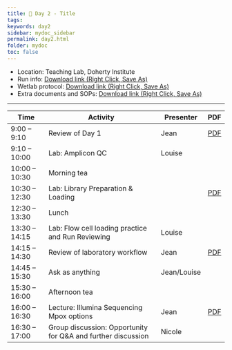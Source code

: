```yaml
---
title: 🧪 Day 2 - Title
tags: 
keywords: day2
sidebar: mydoc_sidebar
permalink: day2.html
folder: mydoc
toc: false
---
```


<style>
.result {
background-color: #f0f0f0;
border: 1px solid #dedede;
padding: 10px;
margin-top: 10px;
margin-bottom: 10px;
}
</style>

- Location: Teaching Lab, Doherty Institute
- Run info: [Download link (Right Click, Save As)](https://raw.githubusercontent.com/vidrl/training-mpxv-2025/refs/heads/main/pdf/OneDrive_1_30-06-2025.zip)
- Wetlab protocol: [Download link (Right Click, Save As)](https://raw.githubusercontent.com/vidrl/training-mpxv-2025/refs/heads/main/pdf/wetlab/REVISED_VIDRL_ONT%20Mpox%20Protocol_Wetlab_%20training_2025_corrected.pdf)
- Extra documents and SOPs: [Download link (Right Click, Save As)](https://raw.githubusercontent.com/vidrl/training-mpxv-2025/refs/heads/main/pdf/wetlab/OneDrive_2025-06-30.zip)

---

| **Time**         | **Activity**                                         | **Presenter**  | **PDF** |
|------------------|-----------------------------------------------------|-----------------|---------|
| 9:00 – 9:10      | Review of Day 1                                    | Jean            | [PDF](https://raw.githubusercontent.com/vidrl/training-mpxv-2025/70e87800a3301fd1f512dfdec8399e316fb47560/pdf/wetlab/1_Mpox%20Wet%20Lab%20Day%202_Day1_Review_JM.pdf)     |
| 9:10 – 10:00     | Lab: Amplicon QC                                   | Louise          |      |
| 10:00 – 10:30    | Morning tea                                        |                 |      |
| 10:30 – 12:30    | Lab: Library Preparation & Loading                  |                 | [PDF](https://raw.githubusercontent.com/vidrl/training-mpxv-2025/refs/heads/main/pdf/wetlab/2_Mpox%20Wet%20Lab%20Day%202_ONT%20library%20prep%20and%20loading.pdf)     |
| 12:30 – 13:30    | Lunch                                              |                 |      |
| 13:30 – 14:15    | Lab: Flow cell loading practice and Run Reviewing   | Louise          |      |
| 14:15 – 14:30    | Review of laboratory workflow                       | Jean            | [PDF](https://github.com/vidrl/training-mpxv-2025/raw/refs/heads/main/pdf/wetlab/3_Mpox%20Wet%20Lab%20Day%202_Laboratory%20Workflow.pdf)     |
| 14:45 – 15:30    | Ask as anything                                       | Jean/Louise     |      |
| 15:30 – 16:00    | Afternoon tea                                      |                 |      |
| 16:00 – 16:30    | Lecture: Illumina Sequencing Mpox options          | Jean            | [PDF](https://raw.githubusercontent.com/vidrl/training-mpxv-2025/70e87800a3301fd1f512dfdec8399e316fb47560/pdf/wetlab/7_Mpox%20Wet%20Lab%20Day%202_%20Illumina%20sequencing%20options%20for%20MPXV.pdf)     |
| 16:30 – 17:00    | Group discussion: Opportunity for Q&A and further discussion | Nicole          |      |
